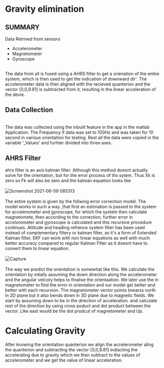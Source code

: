 # Gravity elimination

## SUMMARY

Data Retrived from sensors
- Accelerometer <br />
- Magnetometer <br />
 - Gyroscope <br />
<br />
The data from all is fused using a AHRS filter to get a orienation of the entire system, which is then used to get the indication of downward dir'. The accelerometer data is then aligned with the recieved quanterion and the vector [0,0,9.81] is subtracted from it, resulting in the linear acceleration of the devie.  <br />

## Data Collection
<br />
The data was collected using the inbuilt feature in the app in the matlab Application. The Frequency if data was set to 100Hz and was taken for 10 second in various orientation for testing. Rest all the data were copied in the variable  '_Values' and furhter divided into three axes.

## AHRS Filter
ahrs filter is an axis kalman filter. Although this method doesnt actually solve for the orientation, but for the error process of ths sytem. Thus Xk is zero so Fk will also be zero and the kalman equation looks like
<br />
<br />
![Screenshot 2021-06-09 085313](https://user-images.githubusercontent.com/75869438/121324356-4815d100-c92e-11eb-936f-aee719e6cebd.png)
<br />
<br />
The entire system is given by the follwing error correction model. The model works in such a way ,that first an estimation is passed to the system for accelerometer and gyroscope,
for which the system then calculate magnetomete, then according to the correction, further error in accelorometer and gyroscope is calculated and this recursive procedure continues.
Attitude and heading refrence system filter has been used instead of complementary filtery or kalman filter, as it's a form of Extended Kalman filter. EKF can work with non linear 
equations as well with much better accuracy compared to regular Kalman Filter as it doesnt have to convert them to linear equation.
<br />
<br />
![Capture](https://user-images.githubusercontent.com/75869438/121325336-2406bf80-c92f-11eb-9f2a-25f60962fda7.PNG)
<br />
<br />
The way we predict the orientation is somewhat like this. 
We calculate the orientation by intially assuming the down direction along the accelerometer and the angular velcoty helps to finalise the orientaation. We later use the
in magnetometer to find the error in orientation and our model get better and better with each recursion.
The magnetometer vector points towarss north in 2D plane but it also bends down in 3D plane due to magnetic fields. We start
by assuming down to be in the direction of acceleration. and calculate rest of the direction by using cross poduct and dot product between the vector. Like east would be the dot
prodcut of magnetometer and Up.
 
 # Calculating Gravity 
 After knowing the orientation quanterion we align the accelerometer aling the quanterion and subtracting the vector [0,0,9.81] indiacting the accelerating due to gravity which 
 we then subtract to the values of accelerometer and we get the value of linear acceleration.

